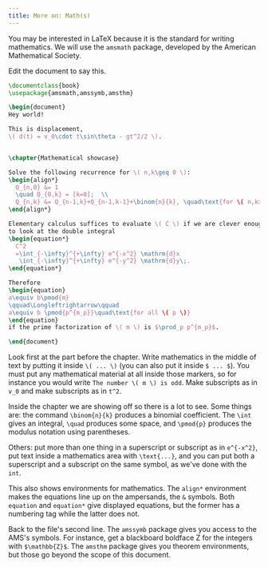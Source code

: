 ```yaml
---
title: More on: Math(s)
---
```


You may be interested in LaTeX because it is the standard for
writing mathematics.
We will use the `amsmath` package, developed
by the American Mathematical Society.

Edit the document to say this.
```latex
\documentclass{book}
\usepackage{amsmath,amssymb,amsthm}

\begin{document}
Hey world!

This is displacement,
\( d(t) = v_0\cdot t\sin\theta - gt^2/2 \).


\chapter{Mathematical showcase}

Solve the following recurrence for \( n,k\geq 0 \):
\begin{align*}
  Q_{n,0} &= 1
  \quad Q_{0,k} = [k=0];  \\
  Q_{n,k} &= Q_{n-1,k}+Q_{n-1,k-1}+\binom{n}{k}, \quad\text{for \( n,k>0 \).}
\end{align*}

Elementary calculus suffices to evaluate \( C \) if we are clever enough
to look at the double integral
\begin{equation*}
  C^2
  =\int_{-\infty}^{+\infty} e^{-x^2} \mathrm{d}x
   \int_{-\infty}^{+\infty} e^{-y^2} \mathrm{d}y\;.
\end{equation*}

Therefore
\begin{equation}
a\equiv b\pmod{m}
\qquad\Longleftrightarrow\qquad
a\equiv b \pmod{p^{m_p}}\quad\text{for all \( p \)}  
\end{equation}
if the prime factorization of \( m \) is $\prod_p p^{m_p}$.

\end{document}
```

Look first at the part before the chapter.
Write mathematics in the middle of text by putting it inside `\( ... \)`
(you can also put it inside `$ ... $`).
You must put any mathematical material at all inside
those markers, so for instance you would write `The number \( m \) is odd`.
Make subscripts as in `v_0` and make subscripts as in `t^2`.

Inside the chapter we are showing off so there is a lot to see.
Some things are: the command `\binom{n}{k}` produces a binomial coefficient.
The `\int` gives an integral, `\quad` produces some space,
and `\pmod{p}` produces the modulus notation using parentheses.

Others: put more than one thing in a superscript or subscript as
in `e^{-x^2}`, put text inside a mathematics area with `\text{...}`,
and you can put both a superscript and a subscript on the same
symbol, as we've done with the `int`.

This also shows environments for mathematics.
The `align*` environment makes the equations line up on the
ampersands, the `&` symbols.
Both `equation` and `equation*` give displayed equations,
but the former has a numbering tag while the
latter does not.

Back to the file's second line.
The `amssymb` package gives you access to the AMS's symbols.
For instance, get a blackboard boldface Z for the integers
with `$\mathbb{Z}$`.
The `amsthm` package gives you theorem environments,
but those go beyond the scope of this document.

